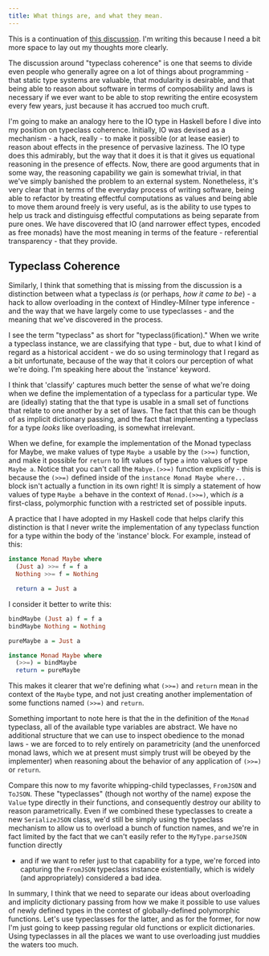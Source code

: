 ```yaml
---
title: What things are, and what they mean.
---
```


This is a continuation of [this
discussion](https://twitter.com/raichoo/status/622002344390225920).  I'm
writing this because I need a bit more space to lay out my thoughts more
clearly.

The discussion around "typeclass coherence" is one that seems to divide even
people who generally agree on a lot of things about programming - that static
type systems are valuable, that modularity is desirable, and that being able to
reason about software in terms of composability and laws is necessary if we
ever want to be able to stop rewriting the entire ecosystem every few years,
just because it has accrued too much cruft. 

I'm going to make an analogy here to the IO type in Haskell before I dive into
my position on typeclass coherence. Initially, IO was devised as a mechanism -
a hack, really - to make it possible (or at lease easier) to reason about
effects in the presence of pervasive laziness. The IO type does this admirably,
but the way that it does it is that it gives us equational reasoning in the
presence of effects.  Now, there are good arguments that in some way, the
reasoning capability we gain is somewhat trivial, in that we've simply banished
the problem to an external system. Nonetheless, it's very clear that in terms
of the everyday process of writing software, being able to refactor by treating
effectful computations as values and being able to move them around freely is
very useful, as is the ability to use types to help us track and distinguisg
effectful computations as being separate from pure ones. We have discovered
that IO (and narrower effect types, encoded as free monads) have the most
meaning in terms of the feature - referential transparency - that they provide.

## Typeclass Coherence

Similarly, I think that something that is missing from the discussion is a
distinction between what a typeclass *is* (or perhaps, *how it came to be*) - a
hack to allow overloading in the context of Hindley-Milner type inference - and
the way that we have largely come to use typeclasses - and the meaning that
we've discovered in the process.

I see the term "typeclass" as short for "typeclass(ification)." When we write a
typeclass instance, we are classifying that type - but, due to what I kind of
regard as a historical accident - we do so using terminology that I regard as a
bit unfortunate, because of the way that it colors our perception of what we're
doing. I'm speaking here about the 'instance' keyword.

I think that 'classify' captures much better the sense of what we're doing when
we define the implementation of a typeclass for a particular type.  We are
(ideally) stating that the that type is usable in a small set of functions that
relate to one another by a set of laws. The fact that this can be though of as
implicit dictionary passing, and the fact that implementing a typeclass for a
type *looks* like overloading, is somewhat irrelevant. 

When we define, for example the implementation of the Monad typeclass for
Maybe, we make values of type `Maybe a` usable by the `(>>=)` function, and
make it possible for `return` to lift values of type `a` into values of type
`Maybe a`.  Notice that you can't call the `Mabye.(>>=)` function explicitly -
this is because the `(>>=)` defined inside of the `instance Monad Maybe
where...` block isn't actually a function in its own right! It is simply a
statement of how values of type `Maybe a` behave in the context of
`Monad.(>>=)`, which *is* a first-class, polymorphic function with a restricted
set of possible inputs.

A practice that I have adopted in my Haskell code that helps clarify this
distinction is that I never write the implementation of any typeclass function
for a type within the body of the 'instance' block. For example, instead 
of this:

```haskell
instance Monad Maybe where
  (Just a) >>= f = f a
  Nothing >>= f = Nothing

  return a = Just a
```

I consider it better to write this:

```haskell
bindMaybe (Just a) f = f a
bindMaybe Nothing = Nothing

pureMaybe a = Just a 

instance Monad Maybe where
  (>>=) = bindMaybe
  return = pureMaybe
```

This makes it clearer that we're defining what `(>>=)` and `return` mean in the
context of the `Maybe` type, and not just creating another implementation of
some functions named `(>>=)` and `return`.

Something important to note here is that the in the definition of the `Monad`
typeclass, all of the available type variables are abstract. We have no
additional structure that we can use to inspect obedience to the monad laws -
we are forced to to rely entirely on parametricity (and the unenforced monad
laws, which we at present must simply trust will be obeyed by the implementer)
when reasoning about the behavior of any application of `(>>=)` or `return`.

Compare this now to my favorite whipping-child typeclasses, `FromJSON` and
`ToJSON`.  These "typeclasses" (though not worthy of the name) expose the
`Value` type directly in their functions, and consequently destroy our ability
to reason parametrically. Even if we combined these typeclasses to create a new
`SerializeJSON` class, we'd still be simply using the typeclass mechanism to
allow us to overload a bunch of function names, and we're in fact limited by
the fact that we can't easily refer to the `MyType.parseJSON` function directly
- and if we want to refer just to that capability for a type, we're forced into
capturing the `FromJSON` typeclass instance existentially, which is widely (and
appropriately) considered a bad idea.

In summary, I think that we need to separate our ideas about overloading and
implicity dictionary passing from how we make it possible to use values of
newly defined types in the contest of globally-defined polymorphic functions.
Let's use typeclasses for the latter, and as for the former, for now I'm just
going to keep passing regular old functions or explicit dictionaries. Using
typeclasses in all the places we want to use overloading just muddies the
waters too much.
